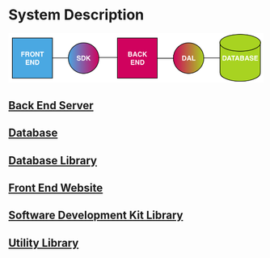 # System Description

![](./system-component-diagram.png)

## [Back End Server](./backend.server.md)

## [Database](./database.md)

## [Database Library](./db.library.md)

## [Front End Website](./frontend.website.md)

## [Software Development Kit Library](./sdk.library.md)

## [Utility Library](./utility.ibrary.md)

